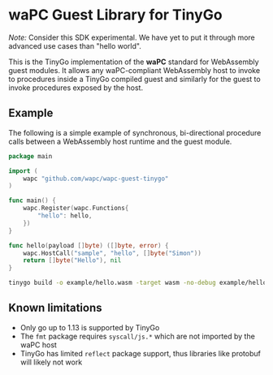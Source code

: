 # waPC Guest Library for TinyGo

*Note:* Consider this SDK experimental.  We have yet to put it through more advanced use cases than "hello world".

This is the TinyGo implementation of the **waPC** standard for WebAssembly guest modules. It allows any waPC-compliant WebAssembly host to invoke to procedures inside a TinyGo compiled guest and similarly for the guest to invoke procedures exposed by the host.

## Example
The following is a simple example of synchronous, bi-directional procedure calls between a WebAssembly host runtime and the guest module.

```go
package main

import (
	wapc "github.com/wapc/wapc-guest-tinygo"
)

func main() {
	wapc.Register(wapc.Functions{
		"hello": hello,
	})
}

func hello(payload []byte) ([]byte, error) {
	wapc.HostCall("sample", "hello", []byte("Simon"))
	return []byte("Hello"), nil
}
```

```sh
tinygo build -o example/hello.wasm -target wasm -no-debug example/hello.go
```

## Known limitations

* Only go up to 1.13 is supported by TinyGo
* The `fmt` package requires `syscall/js.*` which are not imported by the waPC host
* TinyGo has limited `reflect` package support, thus libraries like protobuf will likely not work
